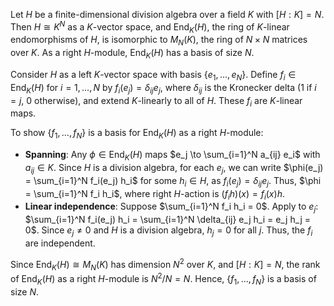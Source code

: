 
Let $H$ be a finite-dimensional division algebra over a field $K$ with $[H:K] = N$. Then $H \cong K^N$ as a $K$-vector space, and $\text{End}_K(H)$, the ring of $K$-linear endomorphisms of $H$, is isomorphic to $M_N(K)$, the ring of $N \times N$ matrices over $K$. As a right $H$-module, $\text{End}_K(H)$ has a basis of size $N$.

Consider $H$ as a left $K$-vector space with basis $\{e_1, \dots, e_N\}$. Define $f_i \in \text{End}_K(H)$ for $i = 1, \dots, N$ by $f_i(e_j) = \delta_{ij} e_j$, where $\delta_{ij}$ is the Kronecker delta (1 if $i = j$, 0 otherwise), and extend $K$-linearly to all of $H$. These $f_i$ are $K$-linear maps.

To show $\{f_1, \dots, f_N\}$ is a basis for $\text{End}_K(H)$ as a right $H$-module:
- **Spanning**: Any $\phi \in \text{End}_K(H)$ maps $e_j \to \sum_{i=1}^N a_{ij} e_i$ with $a_{ij} \in K$. Since $H$ is a division algebra, for each $e_j$, we can write $\phi(e_j) = \sum_{i=1}^N f_i(e_j) h_i$ for some $h_i \in H$, as $f_i(e_j) = \delta_{ij} e_j$. Thus, $\phi = \sum_{i=1}^N f_i h_i$, where right $H$-action is $(f_i h)(x) = f_i(x) h$.
- **Linear independence**: Suppose $\sum_{i=1}^N f_i h_i = 0$. Apply to $e_j$: $\sum_{i=1}^N f_i(e_j) h_i = \sum_{i=1}^N \delta_{ij} e_j h_i = e_j h_j = 0$. Since $e_j \neq 0$ and $H$ is a division algebra, $h_j = 0$ for all $j$. Thus, the $f_i$ are independent.

Since $\text{End}_K(H) \cong M_N(K)$ has dimension $N^2$ over $K$, and $[H:K] = N$, the rank of $\text{End}_K(H)$ as a right $H$-module is $N^2 / N = N$. Hence, $\{f_1, \dots, f_N\}$ is a basis of size $N$.